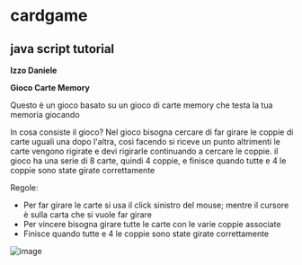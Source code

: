 # cardgame
## java script tutorial
**Izzo Daniele**


  **Gioco Carte Memory**
  
Questo è un gioco basato su un gioco di carte memory che testa la tua memoria giocando

In cosa consiste il gioco?
Nel gioco bisogna cercare di far girare le coppie di carte uguali una dopo l'altra, così facendo si riceve un punto altrimenti le carte vengono rigirate e devi rigirarle continuando a cercare le coppie.
il gioco ha una serie di 8 carte, quindi 4 coppie, e finisce quando tutte e 4 le coppie sono state girate correttamente

Regole: 
- Per far girare le carte si usa il click sinistro del mouse; mentre il cursore è sulla carta che si vuole far girare
- Per vincere bisogna girare tutte le carte con le varie coppie associate 
- Finisce quando tutte e 4 le coppie sono state girate correttamente


![image](https://user-images.githubusercontent.com/124572442/235665299-571d47a0-848f-4f1c-ad86-953debb8ee48.png)
